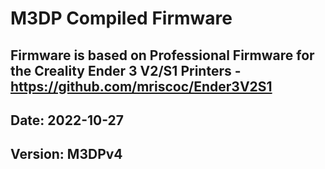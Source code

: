 # M3DP Compiled Firmware

## Firmware is based on Professional Firmware for the Creality Ender 3 V2/S1 Printers - https://github.com/mriscoc/Ender3V2S1

## Date: 2022-10-27

## Version: M3DPv4



